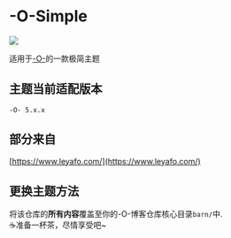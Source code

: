 # -O-Simple

![](https://ae01.alicdn.com/kf/H114f5fa9c41c4bb89036cdcede5907a9N.jpg)  

适用于[-O-](https://github.com/SomeBottle/-O-)的一款极简主题  

## 主题当前适配版本

```-O- 5.x.x```

## 部分来自  
[https://www.leyafo.com/](https://www.leyafo.com/)  

## 更换主题方法  
将该仓库的**所有内容**覆盖至你的-O-博客仓库核心目录```barn/```中.   
☕准备一杯茶，尽情享受吧~  
